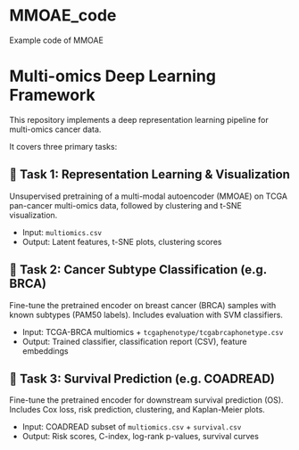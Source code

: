 # MMOAE_code
Example code of MMOAE

# Multi-omics Deep Learning Framework

This repository implements a deep representation learning pipeline for multi-omics cancer data.

It covers three primary tasks:

## 🔬 Task 1: Representation Learning & Visualization
Unsupervised pretraining of a multi-modal autoencoder (MMOAE) on TCGA pan-cancer multi-omics data, followed by clustering and t-SNE visualization.

- Input: `multiomics.csv`
- Output: Latent features, t-SNE plots, clustering scores

## 🧬 Task 2: Cancer Subtype Classification (e.g. BRCA)
Fine-tune the pretrained encoder on breast cancer (BRCA) samples with known subtypes (PAM50 labels). Includes evaluation with SVM classifiers.

- Input: TCGA-BRCA multiomics + `tcgaphenotype/tcgabrcaphonetype.csv`
- Output: Trained classifier, classification report (CSV), feature embeddings

## 🧠 Task 3: Survival Prediction (e.g. COADREAD)
Fine-tune the pretrained encoder for downstream survival prediction (OS). Includes Cox loss, risk prediction, clustering, and Kaplan-Meier plots.

- Input: COADREAD subset of `multiomics.csv` + `survival.csv`
- Output: Risk scores, C-index, log-rank p-values, survival curves
